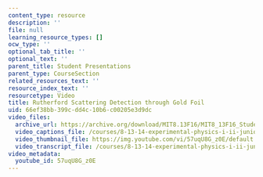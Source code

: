 ```yaml
---
content_type: resource
description: ''
file: null
learning_resource_types: []
ocw_type: ''
optional_tab_title: ''
optional_text: ''
parent_title: Student Presentations
parent_type: CourseSection
related_resources_text: ''
resource_index_text: ''
resourcetype: Video
title: Rutherford Scattering Detection through Gold Foil
uid: 66ef38bb-399c-dd4c-10b6-c00205e3d9dc
video_files:
  archive_url: https://archive.org/download/MIT8.13F16/MIT8_13F16_StudentPresentations_1_300k.mp4
  video_captions_file: /courses/8-13-14-experimental-physics-i-ii-junior-lab-fall-2016-spring-2017/fdab7e3e8f54569cb86038d2fe5dcaea_57uqU8G_z0E.vtt
  video_thumbnail_file: https://img.youtube.com/vi/57uqU8G_z0E/default.jpg
  video_transcript_file: /courses/8-13-14-experimental-physics-i-ii-junior-lab-fall-2016-spring-2017/576a860a3699d4cb39503f68c8607d5e_57uqU8G_z0E.pdf
video_metadata:
  youtube_id: 57uqU8G_z0E
---
```

